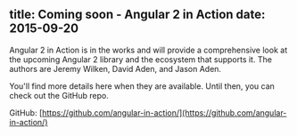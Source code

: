 title: Coming soon - Angular 2 in Action
date: 2015-09-20
---

Angular 2 in Action is in the works and will provide a comprehensive look at the upcoming Angular 2 library and the ecosystem that supports it. The authors are Jeremy Wilken, David Aden, and Jason Aden.

<!-- more -->

You'll find more details here when they are available. Until then, you can check out the GitHub repo.

GitHub: [https://github.com/angular-in-action/](https://github.com/angular-in-action/)
